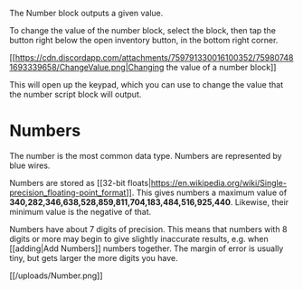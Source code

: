 The Number block outputs a given value.

To change the value of the number block, select the block, then tap the button right below the open inventory button, in the bottom right corner.

[[https://cdn.discordapp.com/attachments/759791330016100352/759807481693339658/ChangeValue.png|Changing the value of a number block]]

This will open up the keypad, which you can use to change the value that the number script block will output.

# Numbers
The number is the most common data type. Numbers are represented by blue wires.

Numbers are stored as [[32-bit floats|https://en.wikipedia.org/wiki/Single-precision_floating-point_format]].
This gives numbers a maximum value of **340,282,346,638,528,859,811,704,183,484,516,925,440**. Likewise, their minimum value is the negative of that.

Numbers have about 7 digits of precision. This means that numbers with 8 digits or more may begin to give slightly inaccurate results, e.g. when [[adding|Add Numbers]] numbers together. The margin of error is usually tiny, but gets larger the more digits you have.

[[/uploads/Number.png]]